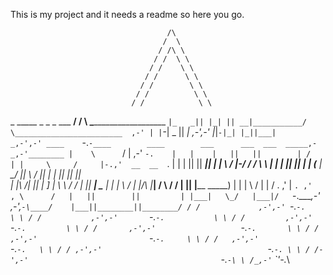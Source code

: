 This is my project and it needs a readme so here you go.

                                       /\
                                      /  \
                                     / /\ \
                                    / /  \ \
                                   / /    \ \
                                  / /      \ \
                                 / /        \ \
                                / /          \ \
                               / /            \ \
_ _____  _ _ _  ___ __________/ /              \ \_____________________________
`|_   _|| |_| || __|___________/                \________________________  ,-'
   | |`-|  _  || _|                                                  ,-',-'
   |_|`-|_| |_||___|                                             _,-',-'
  ____    `-.`-____        ____        ___      ___  ___  _____,-_,-'________
 |    \      `/    |    ,-'    `-.    |   |    |   ||   ||        | /        |
 |     \     /     |-.,'  __  __  `.  |   |    |   ||   ||    ____||    _____|
 |      \   /      |-/   /  \/  \   \ |   |    |   ||   ||   |____ |   (____
 |       \_/       ||    \      /    ||   |    |   ||   ||        ||        \
 |   |\       /|   ||     |     ]    | \   \  /   / |   ||    ____| \____    |
 |   | \     / |   |/\    |____|    /   \   \/   /  |   ||   |____  _____)   |
 |   |  \   /  |   | / .  ,' | `. ,'   , \      /   |   ||        ||         |
 |___|   \_/   |___|/   `-.____,-'  ,-',`-\____/    |___||________||________/
                 / /             ,-',-' `-.`-.             \ \
                / /           ,-',-'       `-.`-.           \ \
               / /         ,-',-'             `-.`-.         \ \
              / /       ,-',-'                   `-.`-.       \ \
             / /     ,-',-'                         `-.`-.     \ \
            / /   ,-',-'                               `-.`-.   \ \
           / / ,-',-'                                     `-.`-. \ \
          / /-',-'                                           `-.`-\ \
         /_,-'`                                                 `'-._\